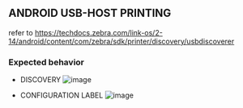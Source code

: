 ## ANDROID USB-HOST PRINTING
refer to https://techdocs.zebra.com/link-os/2-14/android/content/com/zebra/sdk/printer/discovery/usbdiscoverer

### Expected behavior

- DISCOVERY
    ![image](https://github.com/ZebraDevs/ANDROID-USBHOST-PRINTING/assets/11386676/973f855a-a0c8-4bdb-afd4-85d45466645f)

- CONFIGURATION LABEL
    ![image](https://github.com/ZebraDevs/ANDROID-USBHOST-PRINTING/assets/11386676/03ec1581-7cd6-48e7-9ea6-93efe82be2f1)







